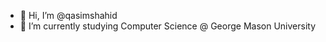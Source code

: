 - 👋 Hi, I’m @qasimshahid
- 🌱 I’m currently studying Computer Science @ George Mason University

<!---
qasimshahid/qasimshahid is a ✨ special ✨ repository because its `README.md` (this file) appears on your GitHub profile.
You can click the Preview link to take a look at your changes.
--->

